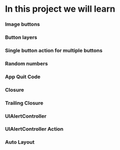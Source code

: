 
# In this project we will learn

### Image buttons
### Button layers
### Single button action for multiple buttons
### Random numbers
### App Quit Code
### Closure
### Trailing Closure
### UIAlertController
### UIAlertController Action
### Auto Layout